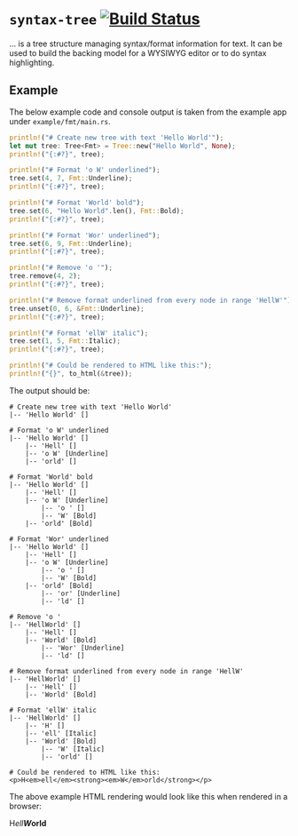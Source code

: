# `syntax-tree` [![Build Status](https://travis-ci.com/bennyboer/syntax-tree.svg?branch=master)](https://travis-ci.com/bennyboer/syntax-tree)

... is a tree structure managing syntax/format information for text.
It can be used to build the backing model for a WYSIWYG editor or to do syntax highlighting.

## Example

The below example code and console output is taken from the example app under `example/fmt/main.rs`.

```rust
println!("# Create new tree with text 'Hello World'");
let mut tree: Tree<Fmt> = Tree::new("Hello World", None);
println!("{:#?}", tree);

println!("# Format 'o W' underlined");
tree.set(4, 7, Fmt::Underline);
println!("{:#?}", tree);

println!("# Format 'World' bold");
tree.set(6, "Hello World".len(), Fmt::Bold);
println!("{:#?}", tree);

println!("# Format 'Wor' underlined");
tree.set(6, 9, Fmt::Underline);
println!("{:#?}", tree);

println!("# Remove 'o '");
tree.remove(4, 2);
println!("{:#?}", tree);

println!("# Remove format underlined from every node in range 'HellW'");
tree.unset(0, 6, &Fmt::Underline);
println!("{:#?}", tree);

println!("# Format 'ellW' italic");
tree.set(1, 5, Fmt::Italic);
println!("{:#?}", tree);

println!("# Could be rendered to HTML like this:");
println!("{}", to_html(&tree));
```

The output should be:

```
# Create new tree with text 'Hello World'
|-- 'Hello World' []

# Format 'o W' underlined
|-- 'Hello World' []
    |-- 'Hell' []
    |-- 'o W' [Underline]
    |-- 'orld' []

# Format 'World' bold
|-- 'Hello World' []
    |-- 'Hell' []
    |-- 'o W' [Underline]
        |-- 'o ' []
        |-- 'W' [Bold]
    |-- 'orld' [Bold]

# Format 'Wor' underlined
|-- 'Hello World' []
    |-- 'Hell' []
    |-- 'o W' [Underline]
        |-- 'o ' []
        |-- 'W' [Bold]
    |-- 'orld' [Bold]
        |-- 'or' [Underline]
        |-- 'ld' []

# Remove 'o '
|-- 'HellWorld' []
    |-- 'Hell' []
    |-- 'World' [Bold]
        |-- 'Wor' [Underline]
        |-- 'ld' []

# Remove format underlined from every node in range 'HellW'
|-- 'HellWorld' []
    |-- 'Hell' []
    |-- 'World' [Bold]

# Format 'ellW' italic
|-- 'HellWorld' []
    |-- 'H' []
    |-- 'ell' [Italic]
    |-- 'World' [Bold]
        |-- 'W' [Italic]
        |-- 'orld' []

# Could be rendered to HTML like this:
<p>H<em>ell</em><strong><em>W</em>orld</strong></p>
```

The above example HTML rendering would look like this when rendered in a browser:

<p>H<em>ell</em><strong><em>W</em>orld</strong></p>
